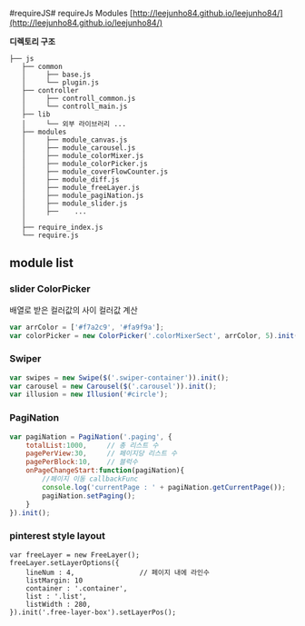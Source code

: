 #requireJS#
requireJs Modules [http://leejunho84.github.io/leejunho84/](http://leejunho84.github.io/leejunho84/)

**디렉토리 구조**
```
├── js
   ├── common
   │     ├── base.js
   │     └── plugin.js
   ├── controller
   │     ├── controll_common.js
   │     └── controll_main.js
   ├── lib
   │     └── 외부 라이브러리 ...
   ├── modules
   │     ├── module_canvas.js
   │     ├── module_carousel.js
   │     ├── module_colorMixer.js
   │     ├── module_colorPicker.js
   │     ├── module_coverFlowCounter.js
   │     ├── module_diff.js
   │     ├── module_freeLayer.js
   │     ├── module_pagiNation.js
   │     ├── module_slider.js
   │     ├──    ...
   │
   ├── require_index.js
   └── require.js

```


## module list

### slider ColorPicker
배열로 받은 컬러값의 사이 컬러값 계산

```javascript
var arrColor = ['#f7a2c9', '#fa9f9a'];
var colorPicker = new ColorPicker('.colorMixerSect', arrColor, 5).init().addSlider();
```


### Swiper

```javascript
var swipes = new Swipe($('.swiper-container')).init();
var carousel = new Carousel($('.carousel')).init();
var illusion = new Illusion('#circle');
```


### PagiNation

```javascript
var pagiNation = PagiNation('.paging', {
    totalList:1000,     // 총 리스트 수
    pagePerView:30,     // 페이지당 리스트 수
    pagePerBlock:10,    // 블럭수 
    onPageChangeStart:function(pagiNation){
        //페이지 이동 callbackFunc
        console.log('currentPage : ' + pagiNation.getCurrentPage());
        pagiNation.setPaging();
    }
}).init();
```


### pinterest style layout

```javasciprt
var freeLayer = new FreeLayer();
freeLayer.setLayerOptions({
    lineNum : 4,                // 페이지 내에 라인수
    listMargin: 10
    container : '.container',
    list : '.list',
    listWidth : 280,
}).init('.free-layer-box').setLayerPos();
```
